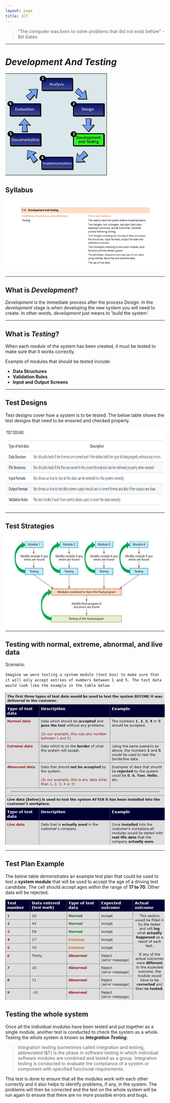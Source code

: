 ```yaml
---
layout: page 
title: ICT
---
```


> “The computer was born to solve problems that did not exist before” -Bill Gates

---

# ***Development And Testing***

![](2022-01-04-05-16-58.png)

## **Syllabus**

<img src="2022-01-04-04-42-04.png" alt="drawing" width="1000"/>

---
## **What is *Development*?**

*Development* is the immediate process after the process *Design*. In the *development* stage is when developing the new system you will need to create. In other words, *development* just means to 'build the system'.

---
## **What is *Testing*?**

When each *module* of the system has been created, it must be tested to make sure that it works correctly.

Example of modules that should be tested include:

- **Data Structures** 
- **Validation Rules** 
- **Input and Output Screens**

---
## **Test Designs**

Test designs cover how a system is to be tested. The below table shows the test designs that need to be ensured and checked properly.

 <img src="2022-01-04-06-35-51.png" alt="drawing" width="1000" height="250"/>
 
 ---
 ##  **Test Strategies**

 ![](2022-01-04-05-24-34.png)
 

 ---
 ##  **Testing with normal, extreme, abnormal, and live data**

 Scenario:
    
`Imagine we were testing a system module (text box) to make sure that it will only accept entries of numbers between 1 and 5. The test data would look like the example in the table below`

![](2022-01-04-05-35-02.png)

---
## **Test Plan Example**

The below table demonstrates an example test plan that could be used to test a **system module** that will be used to accept the age of a driving test candidate. The cell should accept ages within the range of **17 to 70**. Other data will be rejected.

![](2022-01-04-05-37-15.png)

## **Testing the whole system**

Once all the individual modules have been tested and put together as a single module, another test is conducted to check the system as a whole. Testing the whole system is known as ***Integration Testing***.

> Integration testing (sometimes called integration and testing, abbreviated I&T) is the phase in software testing in which individual software modules are combined and tested as a group. Integration testing is conducted to evaluate the compliance of a system or component with specified functional requirements.

This test is done to ensure that all the modules work with each other correctly and it also helps to identify problems, if any, in the system. The problems will then be corrected and the test on the whole system will be run again to ensure that there are no more possible errors and bugs.


